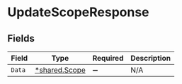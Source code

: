 # UpdateScopeResponse


## Fields

| Field                                                | Type                                                 | Required                                             | Description                                          |
| ---------------------------------------------------- | ---------------------------------------------------- | ---------------------------------------------------- | ---------------------------------------------------- |
| `Data`                                               | [*shared.Scope](../../../pkg/models/shared/scope.md) | :heavy_minus_sign:                                   | N/A                                                  |